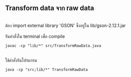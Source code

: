 ## Transform data จาก raw data
<br/>ต้อง import external library 'GSON' ซึ่งอยู่ใน lib/gson-2.12.1.jar <br/><br/>
รันคำสั่งใน terminal เพื่อ compile <br/>
``` Cmd
javac -cp "lib/*" src/TransformRawData.java
```
<br/> ใช้คำสั่งรันโปรแกรม
``` Cmd
java -cp "src;lib/*" TransformRawData
```
